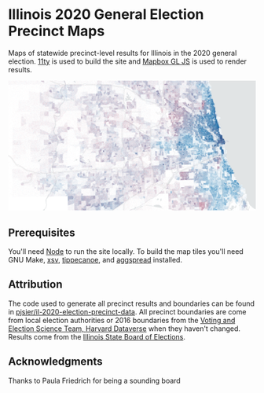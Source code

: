 # Illinois 2020 General Election Precinct Maps

Maps of statewide precinct-level results for Illinois in the 2020 general election. [11ty](https://www.11ty.dev/) is used to build the site and [Mapbox GL JS](https://github.com/mapbox/mapbox-gl-js) is used to render results.

![Screenshot of northeast Illinois presidential results](./src/img/social.png "Screenshot of northeast Illinois presidential results")

## Prerequisites

You'll need [Node](https://nodejs.org/en/) to run the site locally. To build the map tiles you'll need GNU Make, [xsv](https://github.com/burntsushi/xsv), [tippecanoe](https://github.com/mapbox/tippecanoe), and [aggspread](https://github.com/pjsier/aggspread) installed.

## Attribution

The code used to generate all precinct results and boundaries can be found in [pjsier/il-2020-election-precinct-data](https://github.com/pjsier/il-2020-election-precinct-data). All precinct boundaries are come from local election authorities or 2016 boundaries from the [Voting and Election Science Team, Harvard Dataverse](https://doi.org/10.7910/DVN/NH5S2I/IJPOUH) when they haven't changed. Results come from the [Illinois State Board of Elections](https://www.elections.il.gov/).

## Acknowledgments

Thanks to Paula Friedrich for being a sounding board
